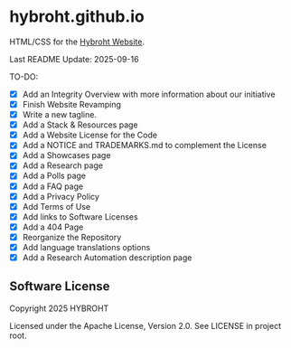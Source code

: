 # hybroht.github.io
HTML/CSS for the [Hybroht Website](https://hybroht.com).

Last README Update: 2025-09-16

TO-DO:

- [X] Add an Integrity Overview with more information about our initiative
- [X] Finish Website Revamping
- [X] Write a new tagline.
- [X] Add a Stack & Resources page
- [X] Add a Website License for the Code
- [X] Add a NOTICE and TRADEMARKS.md to complement the License
- [X] Add a Showcases page
- [X] Add a Research page
- [X] Add a Polls page
- [X] Add a FAQ page
- [X] Add a Privacy Policy
- [X] Add Terms of Use
- [X] Add links to Software Licenses
- [X] Add a 404 Page
- [X] Reorganize the Repository
- [X] Add language translations options
- [X] Add a Research Automation description page

## Software License

Copyright 2025 HYBROHT

Licensed under the Apache License, Version 2.0. See LICENSE in project root.
